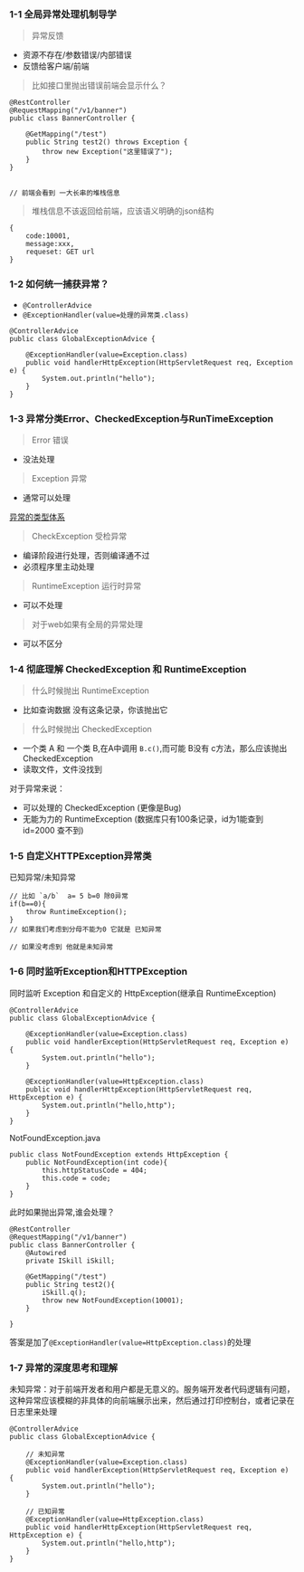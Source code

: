 ### 1-1 全局异常处理机制导学

> 异常反馈

- 资源不存在/参数错误/内部错误
- 反馈给客户端/前端

> 比如接口里抛出错误前端会显示什么？

```
@RestController
@RequestMapping("/v1/banner")
public class BannerController {

    @GetMapping("/test")
    public String test2() throws Exception {
        throw new Exception("这里错误了");
    }
}


// 前端会看到 一大长串的堆栈信息
```

> 堆栈信息不该返回给前端，应该语义明确的json结构

```
{
    code:10001,
    message:xxx,
    requeset: GET url
}
```

### 1-2 如何统一捕获异常？

- `@ControllerAdvice`
- `@ExceptionHandler(value=处理的异常类.class)`

```
@ControllerAdvice
public class GlobalExceptionAdvice {

    @ExceptionHandler(value=Exception.class)
    public void handlerHttpException(HttpServletRequest req, Exception e) {
        System.out.println("hello");
    }
}
```

### 1-3 异常分类Error、CheckedException与RunTimeException

> Error 错误

- 没法处理

> Exception 异常

- 通常可以处理

[异常的类型体系](https://sltrust.github.io/2019/09/04/ZB-022-02-%E5%BC%82%E5%B8%B8%E7%9A%84%E7%B1%BB%E5%9E%8B%E4%BD%93%E7%B3%BB/)

> CheckException 受检异常 

- 编译阶段进行处理，否则编译通不过
- 必须程序里主动处理

> RuntimeException 运行时异常

- 可以不处理

> 对于web如果有全局的异常处理

- 可以不区分

### 1-4 彻底理解 CheckedException 和 RuntimeException

> 什么时候抛出 RuntimeException

- 比如查询数据 没有这条记录，你该抛出它

> 什么时候抛出 CheckedException

- 一个类 A 和 一个类 B,在A中调用 `B.c()`,而可能 B没有 c方法，那么应该抛出 CheckedException
- 读取文件，文件没找到

对于异常来说：

- 可以处理的 CheckedException (更像是Bug)
- 无能为力的 RuntimeException (数据库只有100条记录，id为1能查到 id=2000 查不到)


### 1-5 自定义HTTPException异常类

已知异常/未知异常


```
// 比如 `a/b`  a= 5 b=0 除0异常
if(b==0){
    throw RuntimeException();
}
// 如果我们考虑到分母不能为0 它就是 已知异常

// 如果没考虑到 他就是未知异常
```

### 1-6 同时监听Exception和HTTPException

同时监听 Exception 和自定义的 HttpException(继承自 RuntimeException)

```
@ControllerAdvice
public class GlobalExceptionAdvice {

    @ExceptionHandler(value=Exception.class)
    public void handlerException(HttpServletRequest req, Exception e) {
        System.out.println("hello");
    }

    @ExceptionHandler(value=HttpException.class)
    public void handlerHttpException(HttpServletRequest req, HttpException e) {
        System.out.println("hello,http");
    }
}
``` 

NotFoundException.java

```
public class NotFoundException extends HttpException {
    public NotFoundException(int code){
        this.httpStatusCode = 404;
        this.code = code;
    }
}
```

此时如果抛出异常,谁会处理？

```
@RestController
@RequestMapping("/v1/banner")
public class BannerController {
    @Autowired
    private ISkill iSkill;

    @GetMapping("/test")
    public String test2(){
        iSkill.q();
        throw new NotFoundException(10001);
    }

}
```

答案是加了`@ExceptionHandler(value=HttpException.class)`的处理

### 1-7 异常的深度思考和理解

未知异常：对于前端开发者和用户都是无意义的。服务端开发者代码逻辑有问题，这种异常应该模糊的非具体的向前端展示出来，然后通过打印控制台，或者记录在日志里来处理

```
@ControllerAdvice
public class GlobalExceptionAdvice {

    // 未知异常
    @ExceptionHandler(value=Exception.class)
    public void handlerException(HttpServletRequest req, Exception e) {
        System.out.println("hello");
    }

    // 已知异常
    @ExceptionHandler(value=HttpException.class)
    public void handlerHttpException(HttpServletRequest req, HttpException e) {
        System.out.println("hello,http");
    }
}
```

